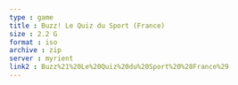 ```yaml
---
type : game
title : Buzz! Le Quiz du Sport (France)
size : 2.2 G
format : iso
archive : zip
server : myrient
link2 : Buzz%21%20Le%20Quiz%20du%20Sport%20%28France%29
---
```

